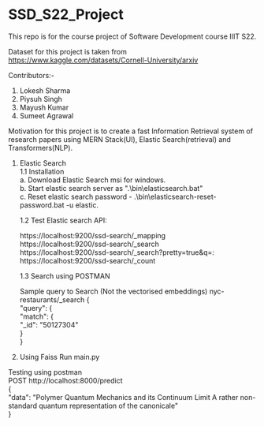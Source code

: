 # SSD_S22_Project
This repo is for the course project of Software Development course IIIT S22.</br>

Dataset for this project is taken from </br>
https://www.kaggle.com/datasets/Cornell-University/arxiv

Contributors:-
1. Lokesh Sharma
2. Piysuh Singh
3. Mayush Kumar
4. Sumeet Agrawal

Motivation for this project is to create a fast Information Retrieval system of research papers using MERN Stack(UI), Elastic Search(retrieval) and Transformers(NLP).




1. Elastic Search</br>
    1.1 Installation</br>
    a. Download Elastic Search msi for windows.</br>
    b. Start elastic search server as ".\bin\elasticsearch.bat"</br>
    c. Reset elastic search password - .\bin\elasticsearch-reset-password.bat -u elastic.</br>

    1.2 Test Elastic search API:

    https://localhost:9200/ssd-search/_mapping </br>
    https://localhost:9200/ssd-search/_search </br>
    https://localhost:9200/ssd-search/_search?pretty=true&q=*:* </br>
    https://localhost:9200/ssd-search/_count </br>
    
    1.3 Search using POSTMAN
    
    Sample query to Search (Not the vectorised embeddings)
    nyc-restaurants/_search
    {</br>
        "query": {</br>
            "match": {</br>
                "_id": "50127304"</br>
            }</br>
     }</br>
 
 2. Using Faiss
    Run main.py
   
  Testing using postman</br>
  POST http://localhost:8000/predict</br>
  {</br>
    "data": "Polymer Quantum Mechanics and its Continuum Limit A rather non-standard quantum representation of the canonicale"</br>
    }</br>
  
